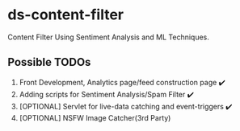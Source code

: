 # ds-content-filter
Content Filter Using Sentiment Analysis and ML Techniques.

## Possible TODOs

1. Front Development, Analytics page/feed construction page :heavy_check_mark:
2. Adding scripts for Sentiment Analysis/Spam Filter :heavy_check_mark:
3. [OPTIONAL] Servlet for live-data catching and event-triggers :heavy_check_mark:
4. [OPTIONAL] NSFW Image Catcher(3rd Party)

